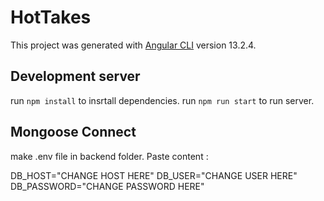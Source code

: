 # HotTakes

This project was generated with [Angular CLI](https://github.com/angular/angular-cli) version 13.2.4.

## Development server

run `npm install` to insrtall dependencies.
run `npm run start` to run server.

## Mongoose Connect 

make .env file in backend folder. Paste content : 

DB_HOST="CHANGE HOST HERE"
DB_USER="CHANGE USER HERE"
DB_PASSWORD="CHANGE PASSWORD HERE"